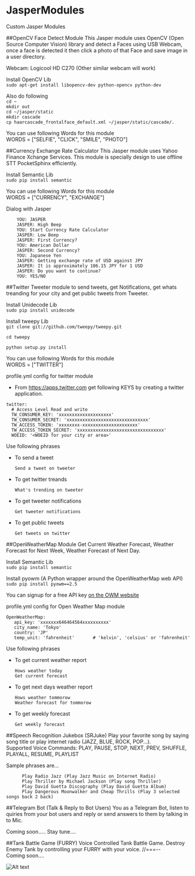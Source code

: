 # JasperModules
Custom Jasper Modules

##OpenCV Face Detect Module
This Jasper module uses OpenCV (Open Source Computer Vision) library and detect a Faces using USB Webcam, once a face is detected it then click a photo of that Face and save image in a user directory.<br />

Webcam: Logicool HD C270 (Other similar webcam will work)<br />

Install OpenCV Lib<br />
```sudo apt-get install libopencv-dev python-opencv python-dev``` 

Also do following<br />
```cd ~```<br />
```mkdir out```<br />
```cd ~/jasper/static```<br />
```mkdir cascade```<br />
```cp haarcascade_frontalface_default.xml ~/jasper/static/cascade/.```<br />

You can use following Words for this module<br />
WORDS = ["SELFIE", "CLICK", "SMILE", "PHOTO"]
     
##Currency Exchange Rate Calculator
This Jasper module uses Yahoo Finance Xchange Services. This module is specially design to use offline STT PocketSphinx efficiently. <br />

Install Semantic Lib<br />
```sudo pip install semantic``` 

You can use following Words for this module<br />
WORDS = ["CURRENCY", "EXCHANGE"]

Dialog with Jasper<br />

        YOU: JASPER
        JASPER: High Beep
        YOU: Start Currency Rate Calculator
        JASPER: Low Beep
        JASPER: First Currency?
        YOU: American Dollar
        JASPER: Second Currency?
        YOU: Japanese Yen
        JASPER: Getting exchange rate of USD against JPY
        JASPER: It is approximately 106.15 JPY for 1 USD
        JASPER: Do you want to continue?
        YOU: YES/NO

##Twitter
Tweeter module to send tweets, get Notifications, get whats treanding for your city and get public tweets from Tweeter. <br />

Install Unidecode Lib<br />
```sudo pip install unidecode``` 

Install tweepy Lib<br />
```git clone git://github.com/tweepy/tweepy.git```

```cd tweepy```

```python setup.py install```

You can use following Words for this module<br />
WORDS = ["TWITTER"]

profile.yml config for twitter module<br />

* From https://apps.twitter.com get following KEYS by creating a twitter application.

```
twitter:
  # Access Level Read and write
  TW_CONSUMER_KEY: 'xxxxxxxxxxxxxxxxxxxx'
  TW_CONSUMER_SECRET: 'xxxxxxxxxxxxxxxxxxxxxxxxxxxxxxx'
  TW_ACCESS_TOKEN: 'xxxxxxxx-xxxxxxxxxxxxxxxxxxxxx'
  TW_ACCESS_TOKEN_SECRET: 'xxxxxxxxxxxxxxxxxxxxxxxxxxxxxxxxx'
  WOEID: '<WOEID for your city or area>' 
  ```

Use following phrases<br />

* To send a tweet

    ```Send a tweet on tweeter```<br />

* To get twitter treands

    ```What's trending on tweeter```<br />

* To get tweeter notifications

    ```Get tweeter notifications```<br />

* To get public tweets

    ```Get tweets on twitter```<br />


##OpenWeatherMap Module
Get Current Weather Forecast, Weather Forecast for Next Week, Weather Forecast of Next Day. <br />

Install Semantic Lib<br />
```sudo pip install semantic``` 

Install pyowm (A Python wrapper around the OpenWeatherMap web API) <br />
```sudo pip install pyowm==2.5``` 

You can signup for a free API key [on the OWM website](https://home.openweathermap.org/users/sign_up)

profile.yml config for Open Weather Map module<br />

```
OpenWeatherMap:
   api_key: 'xxxxxxx646464564xxxxxxxxxx'
   city_name: 'Tokyo'
   country: 'JP'
   temp_unit: 'fahrenheit'       # 'kelvin', 'celsius' or 'fahrenheit' 
  ```

Use following phrases<br />

* To get current weather report

    ```Hows weather today```<br />
    ```Get current forecast```<br />

* To get next days weather report

    ```Hows weather tommorow```<br />
    ```Weather forecast for tommorow```<br />

* To get weekly forecast

    ```Get weekly forecast```<br />


##Speech Recognition Jukebox (SRJuke)
Play your favorite song by saying song title or play internet radio (JAZZ, BLUE, ROCK, POP...). <br />
Supported Voice Commands: PLAY, PAUSE, STOP, NEXT, PREV, SHUFFLE, PLAYALL, RESUME, PLAYLIST

Sample phrases are...<br />

          Play Radio Jazz (Play Jazz Music on Internet Radio) 
          Play Thriller by Michael Jackson (Play song Thriller)
          Play David Guetta Discography (Play David Guetta Album)
          Play Dangerous Moonwalker and Cheap Thrills (Play 3 selected songs back 2 back)
          
##Telegram Bot (Talk & Reply to Bot Users)
You as a Telegram Bot, listen to quiries from your bot users and reply or send answers to them by talking in to Mic.

Coming soon..... Stay tune....
          
##Tank Battle Game (FURRY)
Voice Controlled Tank Battle Game. Destroy Enemy Tank by controlling your FURRY with your voice. //===-- <br />
Coming soon.... <br />

![Alt text](https://github.com/G10DRAS/JasperModules/blob/master/TankGame.jpg "Tank Game")
